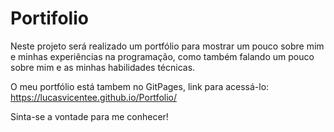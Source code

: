 # Portifolio
Neste projeto será realizado um portfólio para mostrar um pouco sobre mim e minhas experiências na programação, como também falando um pouco sobre mim e as minhas habilidades técnicas.

O meu portfólio está tambem no GitPages, link para acessá-lo: https://lucasvicentee.github.io/Portfolio/

Sinta-se a vontade para me conhecer!
